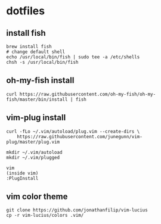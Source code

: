 # dotfiles

## install fish
```
brew install fish
# change default shell
echo /usr/local/bin/fish | sudo tee -a /etc/shells
chsh -s /usr/local/bin/fish
```

## oh-my-fish install
```
curl https://raw.githubusercontent.com/oh-my-fish/oh-my-fish/master/bin/install | fish
```

## vim-plug install
```
curl -fLo ~/.vim/autoload/plug.vim --create-dirs \
    https://raw.githubusercontent.com/junegunn/vim-plug/master/plug.vim

mkdir ~/.vim/autoload
mkdir ~/.vim/plugged

vim
(inside vim)
:PlugInstall

```

## vim color theme
```
git clone https://github.com/jonathanfilip/vim-lucius
cp -r vim-lucius/colors .vim/
```

